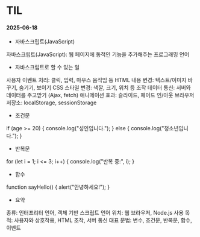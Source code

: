 # TIL
#### 2025-06-18
- 자바스크립트(JavaScript)

자바스크립트(JavaScript): 웹 페이지에 동적인 기능을 추가해주는 프로그래밍 언어

- 자바스크립트로 할 수 있는 일

사용자 이벤트 처리:	클릭, 입력, 마우스 움직임 등
HTML 내용 변경:	텍스트/이미지 바꾸기, 숨기기, 보이기
CSS 스타일 변경: 색깔, 크기, 위치 등 조작
데이터 통신: 서버와 데이터를 주고받기 (Ajax, fetch)
애니메이션 효과: 슬라이드, 페이드 인/아웃
브라우저 저장소: localStorage, sessionStorage


- 조건문

if (age >= 20) {
  console.log("성인입니다.");
} else {
  console.log("청소년입니다.");
}

- 반복문

for (let i = 1; i <= 3; i++) {
  console.log("반복 중:", i);
}

- 함수

function sayHello() {
  alert("안녕하세요!");
}

- 요약

종류: 인터프리터 언어, 객체 기반 스크립트 언어
위치: 웹 브라우저, Node.js
사용 목적: 사용자와 상호작용, HTML 조작, 서버 통신
대표 문법: 변수, 조건문, 반복문, 함수, 이벤트
